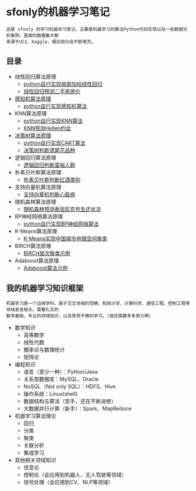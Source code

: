 # sfonly的机器学习笔记
    这是 sfonly 的学习机器学习笔记，主要是机器学习的算法Python代码实现以及一些数据分析案例，里面的数据集大都
    来源于UCI、Kaggle，理论部分会不断填充。
    
## 目录
  * 线性回归算法原理
    * [python自行实现局部加权线性回归](https://github.com/sfonly/Machine_Learning/tree/master/Algorithm/Locally_weighted_linear_regression)
    * [线性回归预测二手房房价](https://github.com/sfonly/Machine_Learning/tree/master/Examples/Regression/LinearRegression)
  * [感知机算法原理](https://github.com/sfonly/Machine_Learning/tree/master/Theory/Perceptron)
    * [python自行实现感知机算法](https://github.com/sfonly/Machine_Learning/tree/master/Algorithm/Perceptron)
  * KNN算法原理
    * [python自行实现KNN算法](https://github.com/sfonly/Machine_Learning/tree/master/Algorithm/KNN)
    * [KNN预测Hellen约会](https://github.com/sfonly/Machine_Learning/tree/master/Examples/Classification/KNN)
  * [决策树算法原理](https://github.com/sfonly/Machine_Learning/tree/master/Theory/DecisionTree)
    * [python自行实现CART算法](https://github.com/sfonly/Machine_Learning/tree/master/Algorithm/CART_TREE)
    * [决策树判断鸢尾花品种](https://github.com/sfonly/Machine_Learning/tree/master/Examples/Classification/DecisionTree)
  * 逻辑回归算法原理
    * [逻辑回归判断富裕人群](https://github.com/sfonly/Machine_Learning/tree/master/Examples/Classification/LogisticRegression)
  * 朴素贝叶斯算法原理
    * [朴素贝叶斯判断红酒类别](https://github.com/sfonly/Machine_Learning/tree/master/Examples/Classification/NaiveBayes)
  * 支持向量机算法原理
    * [支持向量机判断心脏病](https://github.com/sfonly/Machine_Learning/tree/master/Examples/Classification/SVM)
  * 随机森林算法原理
    * [随机森林预测泰坦尼克号生还状况](https://github.com/sfonly/Machine_Learning/tree/master/Examples/Classification/RandomForest)
  * BP神经网络算法原理
    * [python自行实现BP神经网络算法](https://github.com/sfonly/Machine_Learning/tree/master/Algorithm/BP_NeuralNetwork)
  * K-Means算法原理
    * [K-Means实现中国城市地理空间聚类](https://github.com/sfonly/Machine_Learning/tree/master/Examples/Cluster/KMeans)
  * BIRCH算法原理
    * [BIRCH层次聚类示例](https://github.com/sfonly/Machine_Learning/tree/master/Examples/Cluster/BIRCH)
  * Adaboost算法原理
    * [Adaboost算法示例](https://github.com/sfonly/Machine_Learning/tree/master/Examples/Classification/Adaboost)
    

## 我的机器学习知识框架
    机器学习是一个边缘学科，属于交叉领域的范畴，和统计学、计算科学、通信工程、控制工程等领域息息相关。需要扎实的
    数学基础，专业的领域知识，以及孜孜不倦的学习。(我还需要多多努力啊）

  * 数学知识
    * 高等数学
    * 线性代数
    * 概率论与数理统计
    * 矩阵论
  * 编程知识
    * 语言（至少一种）：Python/Java
    * 关系型数据库：MySQL、Oracle
    * NoSQL（Not only SQL）：HDFS、Hive
    * 操作系统：Linux(shell)
    * 数据结构与算法（苦手，还在不断进修）
    * 大数据并行计算（新手）：Spark、MapReduce
  * 机器学习算法理论
    * 回归
    * 分类
    * 聚类
    * 关联分析
    * 集成学习
  * 其他相关领域知识
    * 信息论
    * 控制论（会应用到机器人、无人驾驶等领域）
    * 信号处理（会应用到CV、NLP等领域）

     
